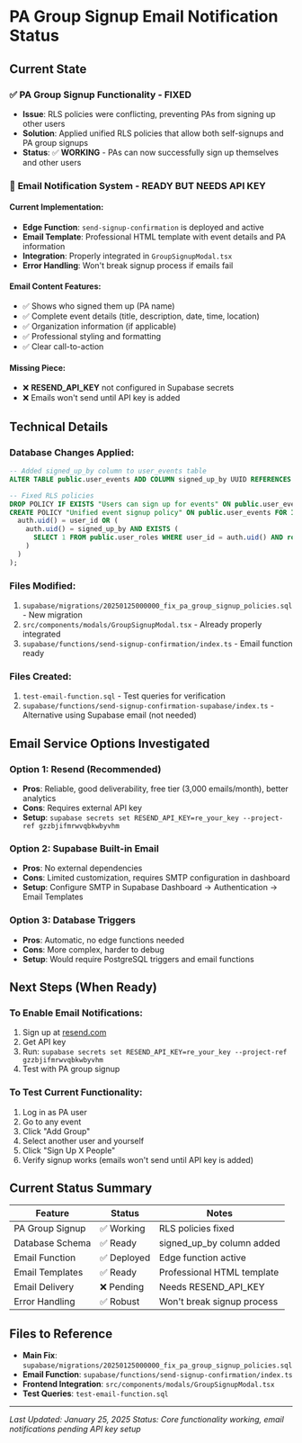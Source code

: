# PA Group Signup Email Notification Status

## Current State

### ✅ **PA Group Signup Functionality - FIXED**
- **Issue**: RLS policies were conflicting, preventing PAs from signing up other users
- **Solution**: Applied unified RLS policies that allow both self-signups and PA group signups
- **Status**: ✅ **WORKING** - PAs can now successfully sign up themselves and other users

### 🔧 **Email Notification System - READY BUT NEEDS API KEY**

#### **Current Implementation:**
- **Edge Function**: `send-signup-confirmation` is deployed and active
- **Email Template**: Professional HTML template with event details and PA information
- **Integration**: Properly integrated in `GroupSignupModal.tsx`
- **Error Handling**: Won't break signup process if emails fail

#### **Email Content Features:**
- ✅ Shows who signed them up (PA name)
- ✅ Complete event details (title, description, date, time, location)
- ✅ Organization information (if applicable)
- ✅ Professional styling and formatting
- ✅ Clear call-to-action

#### **Missing Piece:**
- ❌ **RESEND_API_KEY** not configured in Supabase secrets
- ❌ Emails won't send until API key is added

## Technical Details

### **Database Changes Applied:**
```sql
-- Added signed_up_by column to user_events table
ALTER TABLE public.user_events ADD COLUMN signed_up_by UUID REFERENCES auth.users(id);

-- Fixed RLS policies
DROP POLICY IF EXISTS "Users can sign up for events" ON public.user_events;
CREATE POLICY "Unified event signup policy" ON public.user_events FOR INSERT WITH CHECK (
  auth.uid() = user_id OR (
    auth.uid() = signed_up_by AND EXISTS (
      SELECT 1 FROM public.user_roles WHERE user_id = auth.uid() AND role = 'pa'
    )
  )
);
```

### **Files Modified:**
1. `supabase/migrations/20250125000000_fix_pa_group_signup_policies.sql` - New migration
2. `src/components/modals/GroupSignupModal.tsx` - Already properly integrated
3. `supabase/functions/send-signup-confirmation/index.ts` - Email function ready

### **Files Created:**
1. `test-email-function.sql` - Test queries for verification
2. `supabase/functions/send-signup-confirmation-supabase/index.ts` - Alternative using Supabase email (not needed)

## Email Service Options Investigated

### **Option 1: Resend (Recommended)**
- **Pros**: Reliable, good deliverability, free tier (3,000 emails/month), better analytics
- **Cons**: Requires external API key
- **Setup**: `supabase secrets set RESEND_API_KEY=re_your_key --project-ref gzzbjifmrwvqbkwbyvhm`

### **Option 2: Supabase Built-in Email**
- **Pros**: No external dependencies
- **Cons**: Limited customization, requires SMTP configuration in dashboard
- **Setup**: Configure SMTP in Supabase Dashboard → Authentication → Email Templates

### **Option 3: Database Triggers**
- **Pros**: Automatic, no edge functions needed
- **Cons**: More complex, harder to debug
- **Setup**: Would require PostgreSQL triggers and email functions

## Next Steps (When Ready)

### **To Enable Email Notifications:**
1. Sign up at [resend.com](https://resend.com)
2. Get API key
3. Run: `supabase secrets set RESEND_API_KEY=re_your_key --project-ref gzzbjifmrwvqbkwbyvhm`
4. Test with PA group signup

### **To Test Current Functionality:**
1. Log in as PA user
2. Go to any event
3. Click "Add Group"
4. Select another user and yourself
5. Click "Sign Up X People"
6. Verify signup works (emails won't send until API key is added)

## Current Status Summary

| Feature | Status | Notes |
|---------|--------|-------|
| PA Group Signup | ✅ Working | RLS policies fixed |
| Database Schema | ✅ Ready | signed_up_by column added |
| Email Function | ✅ Deployed | Edge function active |
| Email Templates | ✅ Ready | Professional HTML template |
| Email Delivery | ❌ Pending | Needs RESEND_API_KEY |
| Error Handling | ✅ Robust | Won't break signup process |

## Files to Reference

- **Main Fix**: `supabase/migrations/20250125000000_fix_pa_group_signup_policies.sql`
- **Email Function**: `supabase/functions/send-signup-confirmation/index.ts`
- **Frontend Integration**: `src/components/modals/GroupSignupModal.tsx`
- **Test Queries**: `test-email-function.sql`

---
*Last Updated: January 25, 2025*
*Status: Core functionality working, email notifications pending API key setup* 
